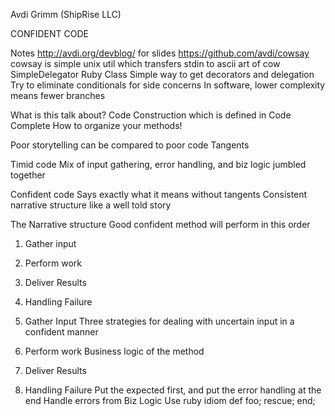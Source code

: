 Avdi Grimm (ShipRise LLC)

CONFIDENT CODE

Notes
  http://avdi.org/devblog/ for slides
  https://github.com/avdi/cowsay
  cowsay is simple unix util which transfers stdin to ascii art of cow
  SimpleDelegator Ruby Class
    Simple way to get decorators and delegation
  Try to eliminate conditionals for side concerns
  In software, lower complexity means fewer branches    
  
What is this talk about?
  Code Construction which is defined in Code Complete
    How to organize your methods!

Poor storytelling can be compared to poor code
  Tangents
  
Timid code
  Mix of input gathering, error handling, and biz logic jumbled together
  
Confident code
  Says exactly what it means without tangents 
  Consistent narrative structure like a well told story
  
The Narrative structure
  Good confident method will perform in this order
  1. Gather input
  2. Perform work
  3. Deliver Results
  4. Handling Failure
  
1. Gather Input
  Three strategies for dealing with uncertain input in a confident manner

2. Perform work
  Business logic of the method
  
3. Deliver Results

4. Handling Failure
  Put the expected first, and put the error handling at the end
    Handle errors from Biz Logic
  Use ruby idiom
    def foo; rescue; end;
    
    

  